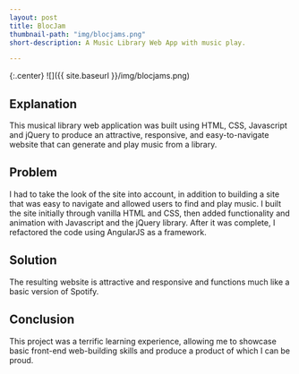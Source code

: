 ```yaml
---
layout: post
title: BlocJam
thumbnail-path: "img/blocjams.png"
short-description: A Music Library Web App with music play.

---
```


{:.center}
![]({{ site.baseurl }}/img/blocjams.png)

## Explanation

This musical library web application was built using HTML, CSS, Javascript and jQuery to produce an attractive, responsive, and easy-to-navigate website that can generate and play music from a library.
## Problem

I had to take the look of the site into account, in addition to building a site that was easy to navigate and allowed users to find and play music. I built the site initially through vanilla HTML and CSS, then added functionality and animation with Javascript and the jQuery library. After it was complete, I refactored the code using AngularJS as a framework.


## Solution

The resulting website is attractive and responsive and functions much like a basic version of Spotify.

## Conclusion

This project was a terrific learning experience, allowing me to showcase basic front-end web-building skills and produce a product of which I can be proud.
